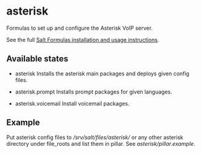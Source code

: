 # asterisk

Formulas to set up and configure the Asterisk VoIP server.

See the full [Salt Formulas installation and usage instructions](http://docs.saltstack.com/en/latest/topics/development/conventions/formulas.html).

## Available states

* asterisk
    Installs the asterisk main packages and deploys given config files. 

* asterisk.prompt
    Installs prompt packages for given languages.

* asterisk.voicemail
    Install voicemail packages.
  
## Example

Put asterisk config files to _/srv/salt/files/asterisk/_ or any other asterisk directory under file_roots and list them in pillar. See _asterisk/pillar.example_.
